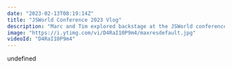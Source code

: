 ```yaml
---
date: "2023-02-13T08:19:14Z"
title: "JSWorld Conference 2023 Vlog"
description: "Marc and Tim explored backstage at the JSWorld conference, one of the biggest JS conferences in the world. Camera in one hand, microphone in the other, capturing the vibe, the technology used, and how the speakers feel about their talks.\n\nThis is Middleware Productions: we film interviews, shoot b-roll, create story arcs, video-edit, and sound-edit, and publish the video on the day. Film in the morning, show in the afternoon."
image: "https://i.ytimg.com/vi/D4RaI10P9m4/maxresdefault.jpg"
videoId: "D4RaI10P9m4"
---
```


undefined